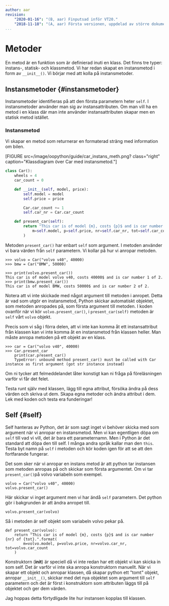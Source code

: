 ```yaml
---
author: aar
revision:
    "2020-01-16": "(B, aar) Finputsad inför VT20."
    "2018-11-18": "(A, aar) Första versionen, uppdelad av större dokument."
...
```

Metoder
==================================

En metod är en funktion som är definierad inuti en klass. Det finns tre typer: instans-, statisk- och klassmetod. Vi har redan skapat en instansmetod i form av `__init__()`. Vi börjar med att kolla på instansmetoder.



Instansmetoder {#instansmetoder}
----------------------------------

Instansmetoder identifieras på att den första parametern heter `self`. I instansmetoder använder man sig av instansattributen. Om man vill ha en metod i en klass där man inte använder instansattributen skapar men en statisk metod istället.



### Instansmetod 

Vi skapar en metod som returnerar en formaterad sträng med information om bilen.

[FIGURE src=/image/oopython/guide/car_instans_meth.png? class="right" caption="Klassdiagram över Car med instansmetod."]

```python
class Car():
    wheels = 4
    car_count = 0

    def __init__(self, model, price):
        self.model = model
        self.price = price

        Car.car_count += 1
        self.car_nr = Car.car_count

    def present_car(self):
        return "This car is of model {m}, costs {p}$ and is car number {nr} of {tot}.".format(
            m=self.model, p=self.price, nr=self.car_nr, tot=self.car_count
        )

```

Metoden `present_car()` har enbart `self` som argument. I metoden använder vi bara värden från `self` parametern. Vi kollar på hur vi anropar metoden.

```
>>> volvo = Car("volvo v40", 40000)
>>> bmw = Car("BMW", 50000)

>>> print(volvo.present_car())
This car is of model volvo v40, costs 40000$ and is car number 1 of 2.
>>> print(bmw.present_car())
This car is of model BMW, costs 50000$ and is car number 2 of 2.
```

Notera att vi inte skickade med något argument till metoden i anropet. Detta är vad som utgör en instansmetod, Python skickar automatiskt objektet, som metoden anropades på, som första argument till metoden. I koden ovanför när vi kör `volvo.present_car()`, i `present_car(self)` metoden är `self` vårt `volvo` objekt.

Precis som vi såg i förra delen, att vi inte kan komma åt ett instansattribut från klassen kan vi inte komma åt en instansmetod från klassen heller. Man måste anropa metoden på ett objekt av en klass.

```
>>> car = Car("volvo v40", 40000)
>>> Car.present_car
    print(car.present_car()
    TypeError: unbound method present_car() must be called with Car instance as first argument (got str instance instead)
```

Om ni tycker att felmeddelandet låter konstigt kan ni fråga på föreläsningen varför vi får det felet.

Testa runt själv med klassen, lägg till egna attribut, försöka ändra på dess värden och skriva ut dem. Skapa egna metoder och ändra attribut i dem. Lek med koden och testa era funderingar!



Self {#self}
-----------------------------

Self hanteras av Python, det är som sagt inget vi behöver skicka med som argument när vi anropar en instansmetod. Men vi kan egentligen döpa om `self` till vad vi vill, det är bara ett parameternamn. Men i Python är det standard att döpa den till self. I många andra språk kallar man den `this`. Testa byt namn på `self` i metoden och kör koden igen för att se att den fortfarande fungerar.

Det som sker när vi anropar en instans metod är att python tar instansen som metoden anropas på och skickar som första argumentet. Om vi tar `present_car()`på volvo variabeln som exempel.

```
volvo = Car("volvo v40", 40000)
volvo.present_car()
```

Här skickar vi inget argument men vi har ändå `self` parametern. Det python gör i bakgrunden är att ändra anropet till.

```
volvo.present_car(volvo)
```

Så i metoden är self objekt som variabeln volvo pekar på.

```
def present_car(volvo):
    return "This car is of model {m}, costs {p}$ and is car number {nr} of {tot}.".format(
        m=volvo.model, p=volvo.price, nr=volvo.car_nr, tot=volvo.car_count
    )
```

Konstruktorn (__init__) är speciell då vi inte redan har ett objekt vi kan skicka in som self. Det är varför vi inte ska anropa konstruktorn manuellt. När vi skapar ett objekt och anropar klassen, då skapar python ett "tomt" objekt, anropar `__init__()`, skickar med det nya objektet som argument till `self` parametern och det är först i konstruktorn som attributen läggs till på objektet och ger dem värden.

Jag hoppas detta förtydligade lite hur instansen kopplas till klassen.
